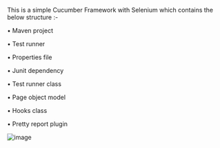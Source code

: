 This is a simple Cucumber Framework with Selenium which contains the below structure :-

•	Maven project

•	Test runner

•	Properties file

•	Junit dependency

•	Test runner class

•	Page object model

•	Hooks class

•	Pretty report plugin

![image](https://github.com/MElSawwah/TestCrew_STC_Task/assets/96095259/2b333910-5d9b-4e61-92a4-3f2e6761df3a)

